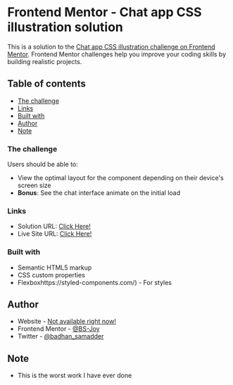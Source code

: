 # Frontend Mentor - Chat app CSS illustration solution

This is a solution to the [Chat app CSS illustration challenge on Frontend Mentor](https://www.frontendmentor.io/challenges/chat-app-css-illustration-O5auMkFqY). Frontend Mentor challenges help you improve your coding skills by building realistic projects. 

## Table of contents
  - [The challenge](#the-challenge)
  - [Links](#links)
  - [Built with](#built-with)
- [Author](#author)
- [Note](#note)

### The challenge

Users should be able to:

- View the optimal layout for the component depending on their device's screen size
- **Bonus**: See the chat interface animate on the initial load

### Links

- Solution URL: [Click Here!](https://github.com/BS-Joy/fm-Chat-app-CSS-illustration)
- Live Site URL: [Click Here!](https://bs-joy.github.io/fm-Chat-app-CSS-illustration/)

### Built with

- Semantic HTML5 markup
- CSS custom properties
- Flexboxhttps://styled-components.com/) - For styles

## Author

- Website - [Not available right now!](#)
- Frontend Mentor - [@BS-Joy](https://www.frontendmentor.io/profile/BS-Joy)
- Twitter - [@badhan_samadder](https://twitter.com/badhan_samadder)

## Note
- This is the worst work I have ever done